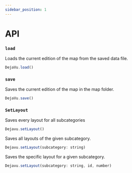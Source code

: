 ```yaml
---
sidebar_position: 1
---
```


# API

### `load`

Loads the current edition of the map from the saved data file.

```js
DejaVu.load()
```

### `save`

Saves the current edition of the map in the map folder.

```js
DejaVu.save()
```

### `SetLayout`

Saves every layout for all subcategories 

```js
Dejavu.setLayout()
```

Saves all layouts of the given subcategory.

```js
Dejavu.setLayout(subcategory: string)
```

Saves the specific layout for a given subcategory.

```js
Dejavu.setLayout(subcategory: string, id, number)
```

